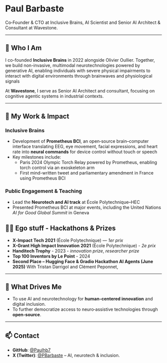 # Paul Barbaste

Co‑Founder & CTO at Inclusive Brains, AI Scientist and Senior AI Architect & Consultant at Wavestone.

---

## 🚀 Who I Am

I co-founded **Inclusive Brains** in 2022 alongside Olivier Oullier. Together, we build non-invasive, multimodal neurotechnologies powered by generative AI, enabling individuals with severe physical impairments to interact with digital environments through brainwaves and physiological signals

At **Wavestone**, I serve as Senior AI Architect and consultant, focusing on cognitive agentic systems in industrial contexts.

---

## 🧠 My Work & Impact

### Inclusive Brains
- Development of **Prometheus BCI**, an open‑source brain–computer interface translating EEG, eye movement, facial expressions, and heart rate into **neural commands** for device control without touch or speech
- Key milestones include:
  - Paris 2024 Olympic Torch Relay powered by Prometheus, enabling torch control via an exoskeleton arm
  - First mind-written tweet and parliamentary amendment in France using Prometheus BCI 

### Public Engagement & Teaching
- Lead the **Neurotech and AI track** at École Polytechnique–HEC
- Presented Prometheus BCI at major events, including the United Nations *AI for Good Global Summit* in Geneva

## 🧠🏅 Ego stuff - Hackathons & Prizes

- **X‑Impact Tech 2021** (École Polytechnique) — *1er prix*
- **X-Grant High Impact Innovation 2021** (École Polytechnique) - *2e prix*
- **Handitech Trophy** - 2023 - *innovation prize*, *researcher prize*
- **Top 100 Inventors by Le Point** - 2024
- **Second Place – Hugging Face & Gradio Hackathon AI Agents (June 2025)** With Tristan Darrigol and Clément Peponnet,

---

## 🎯 What Drives Me

- To use AI and neurotechnology for **human-centered innovation** and digital inclusion.
- To further democratize access to neuro‑assistive technologies through **open‑source**.

---

## 📫 Contact

- **GitHub**: [@Paulhb7](https://github.com/Paulhb7)  
- **X (Twitter)**: [@PBarbaste](https://x.com/pbarbaste) – AI, neurotech & inclusion.
